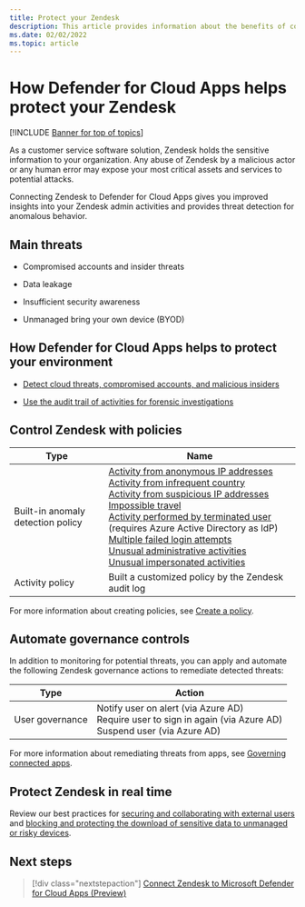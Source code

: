 ```yaml
---
title: Protect your Zendesk
description: This article provides information about the benefits of connecting your Zendesk app to Defender for Cloud Apps using the API connector for visibility and control over use.
ms.date: 02/02/2022
ms.topic: article
---
```

# How Defender for Cloud Apps helps protect your Zendesk

[!INCLUDE [Banner for top of topics](includes/banner.md)]

As a customer service software solution, Zendesk holds the sensitive information to your organization. Any abuse of Zendesk by a malicious actor or any human error may expose your most critical assets and services to potential attacks.

Connecting Zendesk to Defender for Cloud Apps gives you improved insights into your Zendesk admin activities and provides threat detection for anomalous behavior.

## Main threats

- Compromised accounts and insider threats

- Data leakage

- Insufficient security awareness

- Unmanaged bring your own device (BYOD)

## How Defender for Cloud Apps helps to protect your environment

- [Detect cloud threats, compromised accounts, and malicious insiders](best-practices.md#detect-cloud-threats-compromised-accounts-malicious-insiders-and-ransomware)

- [Use the audit trail of activities for forensic investigations](best-practices.md#use-the-audit-trail-of-activities-for-forensic-investigations)

## Control Zendesk with policies

| **Type**                           | **Name**                                                     |
| ---------------------------------- | ------------------------------------------------------------ |
| Built-in  anomaly detection policy | [Activity from   anonymous IP addresses](anomaly-detection-policy.md#activity-from-anonymous-ip-addresses)  <br /> [Activity from   infrequent country](anomaly-detection-policy.md#activity-from-infrequent-country) <br /> [Activity from   suspicious IP addresses](anomaly-detection-policy.md#activity-from-suspicious-ip-addresses)  <br /> [Impossible travel](anomaly-detection-policy.md#impossible-travel)  <br /> [Activity   performed by terminated user](anomaly-detection-policy.md#activity-performed-by-terminated-user) (requires Azure Active Directory as IdP)   <br />[Multiple failed   login attempts](anomaly-detection-policy.md#multiple-failed-login-attempts)  <br /> [Unusual   administrative activities](anomaly-detection-policy.md#unusual-activities-by-user)<br />   [Unusual impersonated activities](anomaly-detection-policy.md#unusual-activities-by-user) |
| Activity  policy                   | Built a customized policy by the Zendesk audit log |

For more information about creating policies, see [Create a policy](control-cloud-apps-with-policies.md#create-a-policy).

## Automate governance controls

In addition to monitoring for potential threats, you can apply and automate the following Zendesk governance actions to remediate detected threats:

| **Type**        | **Action**                                                   |
| --------------- | ------------------------------------------------------------ |
| User governance | Notify user on  alert (via Azure AD)<br />  Require user to sign in again (via Azure AD)   <br /> Suspend user (via Azure AD) |

For more information about remediating threats from apps, see [Governing connected apps](governance-actions.md).

## Protect Zendesk in real time

Review our best practices for [securing and collaborating with external users](best-practices.md#secure-collaboration-with-external-users-by-enforcing-real-time-session-controls) and [blocking and protecting the download of sensitive data to unmanaged or risky devices](best-practices.md#block-and-protect-download-of-sensitive-data-to-unmanaged-or-risky-devices).

## Next steps

> [!div class="nextstepaction"]
> [Connect Zendesk to Microsoft Defender for Cloud Apps (Preview)](./connect-zendesk.md)
